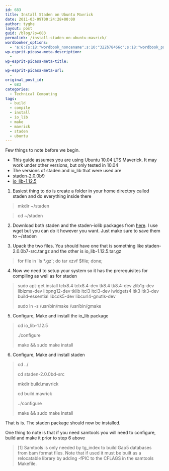 ```yaml
---
id: 683
title: Install Staden on Ubuntu Mavrick
date: 2011-03-09T00:24:28+00:00
author: tyghe
layout: post
guid: /blog/?p=683
permalink: /install-staden-on-ubuntu-mavrick/
wordbooker_options:
  - 'a:8:{s:18:"wordbook_noncename";s:10:"322b78466c";s:18:"wordbook_page_post";s:4:"-100";s:18:"wordbook_orandpage";s:1:"2";s:23:"wordbook_default_author";s:1:"2";s:23:"wordbook_extract_length";s:3:"256";s:19:"wordbook_actionlink";s:3:"300";s:18:"wordbook_attribute";s:31:"Posted a new post on their blog";s:29:"wordbooker_status_update_text";s:35:": New blog post :  %title% - %link%";}'
wp-esprit-picasa-meta-description:
  - 
wp-esprit-picasa-meta-title:
  - 
wp-esprit-picasa-meta-url:
  - 
original_post_id:
  - 683
categories:
  - Technical Computing
tags:
  - build
  - compile
  - install
  - io_lib
  - make
  - mavrick
  - staden
  - ubuntu
---
```

Few things to note before we begin.

  * This guide assumes you are using Ubuntu 10.04 LTS Maverick. It may work under other versions, but only tested in 10.04
  * The versions of staden and io_lib that were used are
  * <a title="Staden 2.0.0b9" href="http://sourceforge.net/projects/staden/files/staden/2.0.0b9/staden-2.0.0b9-src.tar.gz/download" target="_blank">staden-2.0.0b9</a>
  * <a title="io_lib 1.12.5" href="http://sourceforge.net/projects/staden/files/io_lib/1.12.5/io_lib-1.12.5.tar.gz/download" target="_blank">io_lib-1.12.5</a>

1. Easiest thing to do is create a folder in your home directory called staden and do everything inside there

> mkdir ~/staden

> cd ~/staden

2. Download both staden and the staden-iolib packages from [here](http://sourceforge.net/projects/staden/files/ "Staden Download"). I use wget but you can do it however you want. Just make sure to save them to ~/staden

3. Upack the two files. You should have one that is something like staden-2.0.0b7-src.tar.gz and the other is io_lib-1.12.5.tar.gz

> for file in \`ls *.gz\`; do tar xzvf $file; done;

4. Now we need to setup your system so it has the prerequisites for compiling as well as for staden

> sudo apt-get install tclx8.4 tclx8.4-dev tk8.4 tk8.4-dev zlib1g-dev liblzma-dev libpng12-dev tklib itcl3 itcl3-dev iwidgets4 itk3 itk3-dev build-essential libcdk5-dev libcurl4-gnutls-dev
> 
> sudo ln -s /usr/bin/make /usr/bin/gmake

5. Configure, Make and install the io_lib package

> cd io_lib-1.12.5
> 
> ./configure
> 
> make && sudo make install

6. Configure, Make and install staden

> cd ../
> 
> cd staden-2.0.0bd-src
> 
> mkdir build.mavrick
> 
> cd build.mavrick
> 
> ../configure
> 
> make && sudo make install

That is is. The staden package should now be installed.

One thing to note is that if you need samtools you will need to configure, build and make it prior to step 6 above

> <div id="_mcePaste">
>   [1] Samtools is only needed by tg_index to build Gap5 databases from bam format files. Note that if used it must be built as a relocatable library by adding -fPIC to the CFLAGS in the samtools Makefile.
> </div>
